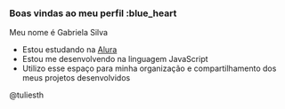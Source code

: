 ### Boas vindas ao meu perfil :blue_heart

Meu nome é Gabriela Silva

- Estou estudando na [Alura](https://www.alura.com.br)
- Estou me desenvolvendo na linguagem JavaScript
- Utilizo esse espaço para minha organização e compartilhamento dos meus projetos desenvolvidos

@tuliesth


